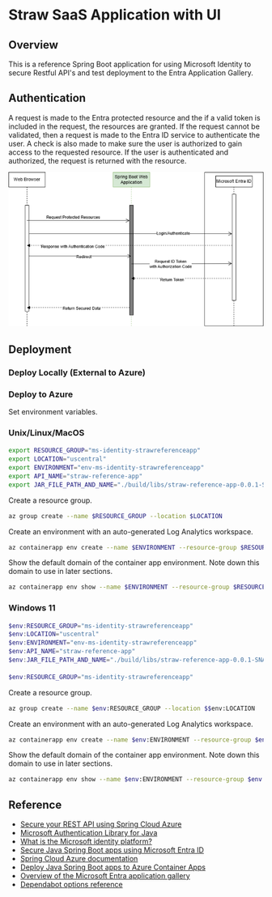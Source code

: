 # Straw SaaS Application with UI

## Overview
This is a reference Spring Boot application for using Microsoft Identity to secure Restful API's and test deployment to the Entra Application Gallery.

## Authentication
A request is made to the Entra protected resource and the if a valid token is included in the request, the resources are granted.  If the request cannot be validated, then a request is made to the Entra ID service to authenticate the user.  A check is also made to make sure the user is authorized to gain access to the requested resource.  If the user is authenticated and authorized, the request is returned with the resource.

![Image](./docs/images/ms-identity-sso-uml-flow.drawio.png)

## Deployment

### Deploy Locally (External to Azure)

### Deploy to Azure

Set environment variables.

### Unix/Linux/MacOS

```sh
export RESOURCE_GROUP="ms-identity-strawreferenceapp"
export LOCATION="uscentral"
export ENVIRONMENT="env-ms-identity-strawreferenceapp"
export API_NAME="straw-reference-app"
export JAR_FILE_PATH_AND_NAME="./build/libs/straw-reference-app-0.0.1-SNAPSHOT.jar"
```

Create a resource group.

```sh
az group create --name $RESOURCE_GROUP --location $LOCATION 
```

Create an environment with an auto-generated Log Analytics workspace.

```sh
az containerapp env create --name $ENVIRONMENT --resource-group $RESOURCE_GROUP --location $LOCATION
```

Show the default domain of the container app environment. Note down this domain to use in later sections.

```sh
az containerapp env show --name $ENVIRONMENT --resource-group $RESOURCE_GROUP --query properties.defaultDomain
```

### Windows 11

```ps1
$env:RESOURCE_GROUP="ms-identity-strawreferenceapp"
$env:LOCATION="uscentral"
$env:ENVIRONMENT="env-ms-identity-strawreferenceapp"
$env:API_NAME="straw-reference-app"
$env:JAR_FILE_PATH_AND_NAME="./build/libs/straw-reference-app-0.0.1-SNAPSHOT.jar"

$env:RESOURCE_GROUP="ms-identity-strawreferenceapp"
```

Create a resource group.

```sh
az group create --name $env:RESOURCE_GROUP --location $$env:LOCATION 
```

Create an environment with an auto-generated Log Analytics workspace.

```sh
az containerapp env create --name $env:ENVIRONMENT --resource-group $env:RESOURCE_GROUP --location $env:LOCATION
```

Show the default domain of the container app environment. Note down this domain to use in later sections.

```sh
az containerapp env show --name $env:ENVIRONMENT --resource-group $env:RESOURCE_GROUP --query properties.defaultDomain
```

## Reference
- [Secure your REST API using Spring Cloud Azure](https://learn.microsoft.com/en-us/azure/developer/java/spring-framework/secure-your-restful-api-using-spring-cloud-azure)
- [Microsoft Authentication Library for Java](https://learn.microsoft.com/en-us/entra/msal/java/)
- [What is the Microsoft identity platform?](https://learn.microsoft.com/en-us/entra/identity-platform/v2-overview)
- [Secure Java Spring Boot apps using Microsoft Entra ID](https://learn.microsoft.com/en-us/azure/developer/java/identity/enable-spring-boot-webapp-authentication-entra-id?tabs=aca)
- [Spring Cloud Azure documentation](https://learn.microsoft.com/en-us/azure/developer/java/spring-framework/)
- [Deploy Java Spring Boot apps to Azure Container Apps](https://learn.microsoft.com/en-us/azure/developer/java/identity/deploy-spring-boot-to-azure-container-apps)
- [Overview of the Microsoft Entra application gallery](https://learn.microsoft.com/en-us/entra/identity/enterprise-apps/overview-application-gallery)
- [Dependabot options reference](https://docs.github.com/en/code-security/dependabot/working-with-dependabot/dependabot-options-reference)
